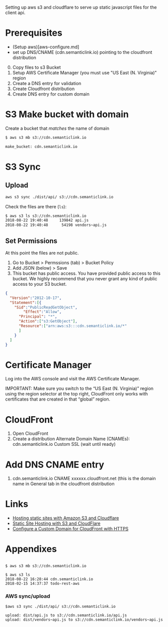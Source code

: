 Setting up aws s3 and cloudflare to serve up static javascript files for the client api.

# Prerequisites

* (Setup aws)[aws-configure.md]
* set up DNS/CNAME (cdn.semanticlink.io) pointing to the cloudfront distribution

0. Copy files to s3 Bucket
1. Setup AWS Certificate Manager (you must use "US East (N. Virginia)" region
2. Create a DNS entry for validation
2. Create Cloudfront distribution
3. Create DNS entry for custom domain


# S3 Make bucket with domain

Create a bucket that *matches* the name of domain

```bash
$ aws s3 mb s3://cdn.semanticlink.io

make_bucket: cdn.semanticlink.io

```


# S3 Sync

## Upload

```bash
aws s3 sync ./dist/api/ s3://cdn.semanticlink.io
```
Check the files are there (`ls`):

```bash
$ aws s3 ls s3://cdn.semanticlink.io
2018-08-22 19:40:48     139842 api.js
2018-08-22 19:40:48      54198 vendors~api.js
```

## Set Permissions

At this point the files are not public.

1. Go to Bucket > Permssions (tab) > Bucket Policy
2. Add JSON (below) > Save
3. This bucket has public access. You have provided public access to this bucket. We highly recommend that you never grant any kind of public access to your S3 bucket.

```json
{
  "Version":"2012-10-17",
  "Statement":[{
	"Sid":"PublicReadGetObject",
        "Effect":"Allow",
	  "Principal": "*",
      "Action":["s3:GetObject"],
      "Resource":["arn:aws:s3:::cdn.semanticlink.io/*"
      ]
    }
  ]
}
```

# Certificate Manager

Log into the AWS console and visit the AWS Certificate Manager.

IMPORTANT: Make sure you switch to the “US East (N. Virginia)” region using the region selector at the top right, CloudFront only works with certificates that are created in that “global” region.


# CloudFront

1. Open CloudFront
2. Create a distribution
   Alternate Domain Name (CNAMEs): cdn.semanticlink.io
   Custom SSL (wait until ready)

# Add DNS CNAME entry

1. cdn.semanticlink.io CNAME xxxxxx.cloudfront.net (this is the domain name in General tab in the cloudfront distribution

# Links

* [Hosting static sites with Amazon S3 and Cloudflare](https://medium.com/@thomasroest/hosting-static-sites-with-amazon-s3-and-cloudflare-c403b6fbad59)
* [Static Site Hosting with S3 and CloudFlare](https://wsvincent.com/static-site-hosting-with-s3-and-cloudflare/)
* [Configure a Custom Domain for CloudFront with HTTPS](https://deliciousbrains.com/wp-offload-s3/doc/custom-domain-https-cloudfront/)

# Appendixes

##

```
$ aws s3 mb s3://cdn.semanticlink.io

$ aws s3 ls
2018-08-22 16:28:44 cdn.semanticlink.io
2018-02-15 14:37:37 todo-rest-aws

```

### AWS sync/upload

```
$aws s3 sync ./dist/api/ s3://cdn.semanticlink.io

upload: dist/api.js to s3://cdn.semanticlink.io/api.js
upload: dist/vendors~api.js to s3://cdn.semanticlink.io/vendors~api.js
```